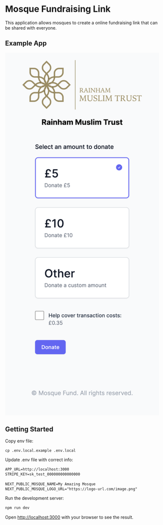 # Mosque Fundraising Link

This application allows mosques to create a online fundraising link that can be shared with everyone.

## Example App

<img src="/public/rmt.mosque.fund.png"
     alt="Example Mosque.Fund app screenshot"
     width="500px" />

## Getting Started

Copy env file:

```
cp .env.local.example .env.local
```

Update .env file with correct info:

```
APP_URL=http://localhost:3000
STRIPE_KEY=sk_test_000000000000000

NEXT_PUBLIC_MOSQUE_NAME=My Amazing Mosque
NEXT_PUBLIC_MOSQUE_LOGO_URL="https://logo-url.com/image.png"
```

Run the development server:

```bash
npm run dev
```

Open [http://localhost:3000](http://localhost:3000) with your browser to see the result.
